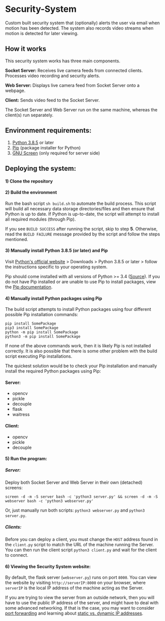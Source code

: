 # Security-System
Custom built security system that (optionally) alerts the user via email when motion has been detected. The system also records video streams when motion is detected for later viewing.

## How it works

This security system works has three main components.

**Socket Server:** Receives live camera feeds from connected clients. Processes video recording and security alerts.

**Web Server:** Displays live camera feed from Socket Server onto a webpage.

**Client:** Sends video feed to the Socket Server.

The Socket Server and Web Server run on the same machine, whereas the client(s) run separately.

## Environment requirements:

 1. [Python 3.8.5](https://www.python.org/downloads/release/python-385/) or later
 2. [Pip](https://pypi.org/project/pip/) (package installer for Python)
 3. [GNU Screen](https://www.gnu.org/software/screen/) (only required for server side)

## Deploying the system:

#### 1) Clone the repository

#### 2) Build the environment
  Run the bash script `sh build.sh` to automate the build process. This script will build all necessary data storage directories/files and then ensure that Python is up to date. If Python is up-to-date, the script will attempt to install all required modules (through Pip).

  If you see `BUILD SUCCESS` after running the script, skip to step **5**. Otherwise, read the `BUILD FAILURE` message provided by the script and follow the steps mentioned.

#### 3) Manually install Python 3.8.5 (or later) and Pip
  Visit [Python's official website](https://www.python.org/) > Downloads > Python 3.8.5 or later > follow the instructions specific to your operating system.

  Pip should come installed with all versions of Python >= 3.4 ([Source](https://pip.pypa.io/en/stable/installing/)). If you do not have Pip installed or are unable to use Pip to install packages, view the [Pip documentation](https://pip.pypa.io/en/stable/).

#### 4) Manually install Python packages using Pip
  The build script attempts to install Python packages using four different possible Pip installation commands:

    pip install SomePackage
    pip3 install SomePackage
    python -m pip install SomePackage
    python3 -m pip install SomePackage

  If none of the above commands work, then it is likely Pip is not installed correctly. It is also possible that there is some other problem with the build script executing Pip installations.

  The quickest solution would be to check your Pip installation and manually install the required Python packages using Pip:

#### Server:

  - opencv
  - pickle
  - decouple
  - flask
  - waitress

#### Client:
  - opencv
  - pickle
  - decouple


#### 5) Run the program:

##### Server:

  Deploy both Socket Server and Web Server in their own (detached) screens:

    screen -d -m -S server bash -c 'python3 server.py' && screen -d -m -S webserver bash -c 'python3 webserver.py'

  Or, just manually run both scripts: `python3 webserver.py` and `python3 server.py`.

##### **Clients:**

  Before you can deploy a client, you must change the `HOST` address found in the `client.py` script to match the URL of the machine running the Server. You can then run the client script `python3 client.py` and wait for the client to connect.


#### 6) Viewing the Security System website:
  By default, the flask server (`webserver.py`) runs on port `8000`. You can view the website by visiting `http://serverIP:8000` on your browser, where `serverIP` is the local IP address of the machine acting as the Server.

  If you are trying to view the server from an outside network, then you will have to use the public IP address of the server, and might have to deal with some advanced networking. If that is the case, you may want to consider [port forwarding](https://en.wikipedia.org/wiki/Port_forwarding) and learning about [static vs. dynamic IP addresses](https://support.google.com/fiber/answer/3547208?hl=en).
